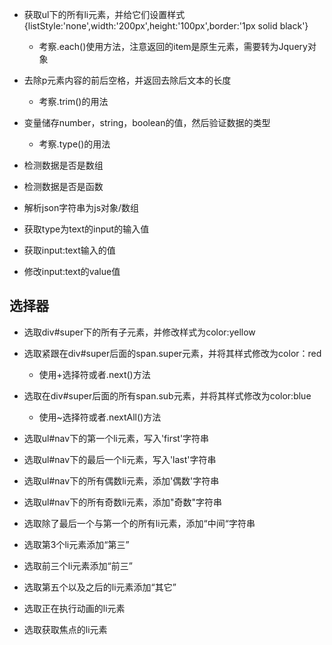 - 获取ul下的所有li元素，并给它们设置样式{listStyle:'none',width:'200px',height:'100px',border:'1px solid black'}
  - 考察.each()使用方法，注意返回的item是原生元素，需要转为Jquery对象

- 去除p元素内容的前后空格，并返回去除后文本的长度
  - 考察.trim()的用法
- 变量储存number，string，boolean的值，然后验证数据的类型
  - 考察.type()的用法

- 检测数据是否是数组

- 检测数据是否是函数

- 解析json字符串为js对象/数组
- 获取type为text的input的输入值

- 获取input:text输入的值
- 修改input:text的value值

## 选择器

- 选取div#super下的所有子元素，并修改样式为color:yellow
- 选取紧跟在div#super后面的span.super元素，并将其样式修改为color：red
  - 使用+选择符或者.next()方法

- 选取在div#super后面的所有span.sub元素，并将其样式修改为color:blue
  - 使用~选择符或者.nextAll()方法
- 选取ul#nav下的第一个li元素，写入'first'字符串
- 选取ul#nav下的最后一个li元素，写入'last'字符串
- 选取ul#nav下的所有偶数li元素，添加'偶数'字符串
- 选取ul#nav下的所有奇数li元素，添加"奇数"字符串
- 选取除了最后一个与第一个的所有li元素，添加“中间“字符串
- 选取第3个li元素添加“第三”
- 选取前三个li元素添加“前三”
- 选取第五个以及之后的li元素添加“其它”
- 选取正在执行动画的li元素
- 选取获取焦点的li元素